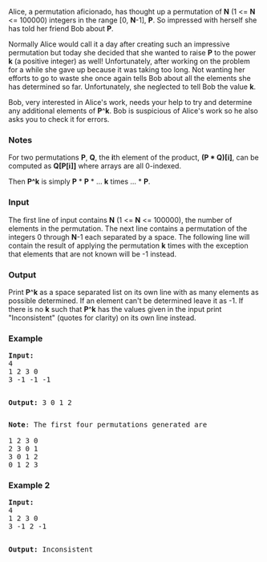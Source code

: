 <p>Alice, a permutation aficionado, has thought up a permutation of <strong>N</strong> (1 &lt;= <strong>N</strong> &lt;= 100000) integers in the range [0, <strong>N</strong>-1], <strong>P</strong>.  So impressed with herself she has told her friend Bob about <strong>P</strong>.</p>
<p>Normally Alice would call it a day after creating such an impressive permutation but today she decided that she wanted to raise <strong>P</strong> to the power <strong>k</strong> (a positive integer) as well!  Unfortunately, after working on the problem for a while she gave up because it was taking too long.  Not wanting her efforts to go to waste she once again tells Bob about all the elements she has determined so far.  Unfortunately, she neglected to tell Bob the value <strong>k</strong>.</p>
<p>Bob, very interested in Alice's work, needs your help to try and determine any additional elements of <strong>P</strong>^<strong>k</strong>.  Bob is suspicious of Alice's work so he also asks you to check it for errors.</p>
<h3>Notes</h3>
<p>For two permutations <strong>P</strong>, <strong>Q</strong>, the <strong>i</strong>th element of the product, <strong>(P * Q)[i]</strong>, can be computed as <strong>Q[P[i]]</strong> where arrays are all 0-indexed.</p>
<p>Then <strong>P^k</strong> is simply <strong>P</strong> * <strong>P</strong> * ... <strong>k</strong> times ... * <strong>P</strong>.</p>
<h3>Input</h3>
<p>The first line of input contains <strong>N</strong> (1 &lt;= <strong>N</strong> &lt;= 100000), the number of elements in the permutation.  The next line contains a permutation of the integers 0 through <strong>N</strong>-1 each separated by a space.  The following line will contain the result of applying the permutation <strong>k</strong> times with the exception that elements that are not known will be -1 instead.</p>
<h3>Output</h3>
<p>Print <strong>P</strong>^<strong>k</strong> as a space separated list on its own line with as many elements as possible determined.  If an element can't be determined leave it as -1.  If there is no <strong>k</strong> such that <strong>P</strong>^<strong>k</strong> has the values given in the input print "Inconsistent" (quotes for clarity) on its own line instead.</p>
<h3>Example</h3>
<pre><strong>Input:</strong>
4
1 2 3 0
3 -1 -1 -1

<strong>Output:</strong>
3 0 1 2
</pre>
<pre><strong>Note</strong>: The first four permutations generated are

1 2 3 0
2 3 0 1
3 0 1 2
0 1 2 3</pre>
<h3>Example 2</h3>
<pre><strong>Input:</strong>
4
1 2 3 0
3 -1 2 -1

<strong>Output:</strong>
Inconsistent
</pre>
